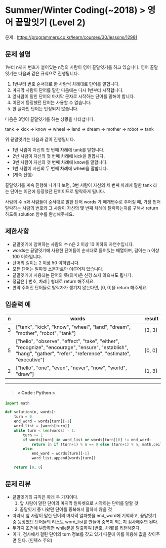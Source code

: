 # Summer/Winter Coding(~2018) > 영어 끝말잇기 (Level 2)
문제 : https://programmers.co.kr/learn/courses/30/lessons/12981

## 문제 설명
1부터 n까지 번호가 붙어있는 n명의 사람이 영어 끝말잇기를 하고 있습니다. 영어 끝말잇기는 다음과 같은 규칙으로 진행됩니다.

1. 1번부터 번호 순서대로 한 사람씩 차례대로 단어를 말합니다.
2. 마지막 사람이 단어를 말한 다음에는 다시 1번부터 시작합니다.
3. 앞사람이 말한 단어의 마지막 문자로 시작하는 단어를 말해야 합니다.
4. 이전에 등장했던 단어는 사용할 수 없습니다.
5. 한 글자인 단어는 인정되지 않습니다.

다음은 3명이 끝말잇기를 하는 상황을 나타냅니다.

tank → kick → know → wheel → land → dream → mother → robot → tank

위 끝말잇기는 다음과 같이 진행됩니다.

- 1번 사람이 자신의 첫 번째 차례에 tank를 말합니다.
- 2번 사람이 자신의 첫 번째 차례에 kick을 말합니다.
- 3번 사람이 자신의 첫 번째 차례에 know를 말합니다.
- 1번 사람이 자신의 두 번째 차례에 wheel을 말합니다.
- (계속 진행)

끝말잇기를 계속 진행해 나가다 보면, 3번 사람이 자신의 세 번째 차례에 말한 tank 라는 단어는 이전에 등장했던 단어이므로 탈락하게 됩니다.

사람의 수 n과 사람들이 순서대로 말한 단어 words 가 매개변수로 주어질 때, 가장 먼저 탈락하는 사람의 번호와 그 사람이 자신의 몇 번째 차례에 탈락하는지를 구해서 return 하도록 solution 함수를 완성해주세요.

## 제한사항
- 끝말잇기에 참여하는 사람의 수 n은 2 이상 10 이하의 자연수입니다.
- words는 끝말잇기에 사용한 단어들이 순서대로 들어있는 배열이며, 길이는 n 이상 100 이하입니다.
- 단어의 길이는 2 이상 50 이하입니다.
- 모든 단어는 알파벳 소문자로만 이루어져 있습니다.
- 끝말잇기에 사용되는 단어의 뜻(의미)은 신경 쓰지 않으셔도 됩니다.
- 정답은 [ 번호, 차례 ] 형태로 return 해주세요.
- 만약 주어진 단어들로 탈락자가 생기지 않는다면, [0, 0]을 return 해주세요.

## 입출력 예

| n | words | result |
| --- | --- | --- | 
| 3 | ["tank", "kick", "know", "wheel", "land", "dream", "mother", "robot", "tank"] | [3, 3] |
| 5 | ["hello", "observe", "effect", "take", "either", "recognize", "encourage", "ensure", "establish", "hang", "gather", "refer", "reference", "estimate", "executive"] | [0, 0] |
| 2 | ["hello", "one", "even", "never", "now", "world", "draw"] | [1, 3] |

____

> #### < Code : Python >
```python
import math

def solution(n, words):
    turn = 0
    end_word = words[turn][-1]
    word_list = [words[turn]]
    while turn < len(words) - 1:
        turn += 1
        if words[turn] in word_list or words[turn][0] != end_word:
            return [n if (turn+1) % n == 0 else (turn+1) % n, math.ceil((turn+1) / n)]
        else:
            end_word = words[turn][-1]
            word_list.append(words[turn])
    
    return [0, 0]
```

## 문제 리뷰
- 끝말잇기의 규칙은 아래 두 가지이다.
    1. 앞 사람이 말한 단어의 마지막 알파벳으로 시작하는 단어를 말할 것
    2. 끝말잇기 중 나왔던 단어를 중복해서 말하지 않을 것
- 따라서 앞 사람이 말한 단어의 마지막 알파벳을 end_word에 기억하고, 끝말잇기 중 등장했던 단어들의 리스트 word_list를 만들어 중복이 되는지 검사해주면 된다.
- 두가지 조건에 부합하면 while문을 탈출하여 [번호, 차례]를 리턴해준다.
- 이때, 검사에서 걸린 단어의 turn 정보를 갖고 있기 때문에 이를 이용해 값을 찾아주면 된다. (인덱스 주의)